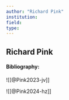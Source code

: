 ```yaml
---
author: "Richard Pink"
institution:
field:
type:
---
```


## Richard Pink
#### Bibliography:

![[@Pink2023-jv]]

![[@Pink2024-hz]]
